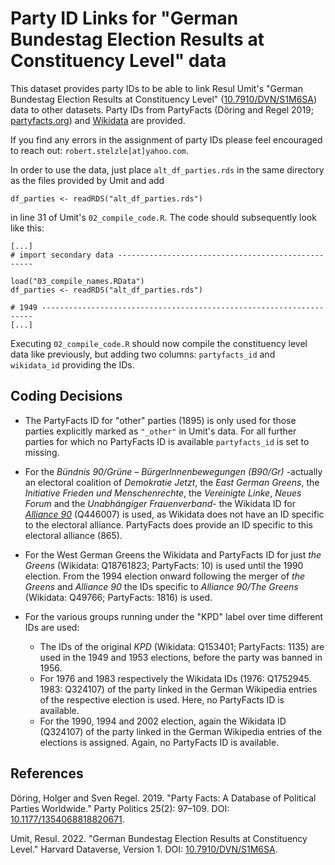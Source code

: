 # Party ID Links for "German Bundestag Election Results at Constituency Level" data

This dataset provides party IDs to be able to link Resul Umit's "German Bundestag Election Results at Constituency Level" ([10.7910/DVN/S1M6SA](https://doi.org/10.7910/DVN/S1M6SA)) data to other datasets. Party IDs from PartyFacts (Döring and Regel 2019; [partyfacts.org](https://partyfacts.org)) and [Wikidata](https://www.wikidata.org) are provided.

If you find any errors in the assignment of party IDs please feel encouraged to reach out: `robert.stelzle[at]yahoo.com`.

In order to use the data, just place `alt_df_parties.rds` in the same directory as the files provided by Umit and add 

```
df_parties <- readRDS("alt_df_parties.rds")
```

in line 31 of Umit's `02_compile_code.R`. The code should subsequently look like this:

```
[...]
# import secondary data ---------------------------------------------------

load("03_compile_names.RData")
df_parties <- readRDS("alt_df_parties.rds")

# 1949 --------------------------------------------------------------------
[...]
```

Executing `02_compile_code.R` should now compile the constituency level data like previously, but adding two columns: `partyfacts_id` and `wikidata_id` providing the IDs.

## Coding Decisions

- The PartyFacts ID for "other" parties (1895) is only used for those parties explicitly marked as `"_other"` in Umit's data. For all further parties for which no PartyFacts ID is available `partyfacts_id` is set to missing.

- For the *Bündnis 90/Grüne – BürgerInnenbewegungen (B90/Gr)* -actually an electoral coalition of *Demokratie Jetzt*, the *East German Greens*, the *Initiative Frieden und Menschenrechte*, the *Vereinigte Linke*,  *Neues Forum* and the *Unabhängiger Frauenverband*- the Wikidata ID for *[Alliance 90](https://de.wikipedia.org/wiki/B%C3%BCndnis_90)* (Q446007) is used, as Wikidata does not have an ID specific to the electoral alliance. PartyFacts does provide an ID specific to this electoral alliance (865).
- For the West German Greens the Wikidata and PartyFacts ID for just *the Greens* (Wikidata: Q18761823; PartyFacts: 10) is used until the 1990 election. From the 1994 election onward following the merger of *the Greens* and *Alliance 90* the IDs specific to *Alliance 90/The Greens* (Wikidata: Q49766; PartyFacts: 1816) is used.
- For the various groups running under the "KPD" label over time different IDs are used:
    - The IDs of the original *KPD* (Wikidata: Q153401; PartyFacts: 1135) are used in the 1949 and 1953 elections, before the party was banned in 1956.
    - For 1976 and 1983 respectively the Wikidata IDs (1976: Q1752945. 1983: Q324107) of the party linked in the German Wikipedia entries of the respective election is used. Here, no PartyFacts ID is available.
    - For the 1990, 1994 and 2002 election, again the Wikidata ID (Q324107) of the party linked in the German Wikipedia entries of the elections  is assigned. Again, no PartyFacts ID is available.





## References

Döring, Holger and Sven Regel. 2019. "Party Facts: A Database of Political Parties Worldwide." Party Politics 25(2): 97–109. DOI: 
[10.1177/1354068818820671](https://doi.org/10.1177/1354068818820671).

Umit, Resul. 2022. "German Bundestag Election Results at Constituency Level." Harvard Dataverse, Version 1. DOI: [10.7910/DVN/S1M6SA](https://doi.org/10.7910/DVN/S1M6SA).



